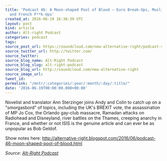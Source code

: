 ```yaml
---
title: 'Podcast 46: A Moon-shaped Pool of Blood — Euro Break-Ups, Muslim Shoot-Ups,
  and French F**k-Ups'
created_at: 2016-06-19 16:38:39 UTC
layout: post
kind: article
author: Alt-right Podcast
categories: podcast
tags: 
source_post_url: https://soundcloud.com/new-alternative-right/podcast-46-a-moon-shaped-pool-of-blood-euro-break-ups-muslim-shoot-ups-and-french-fk-ups
source_twitter_url: http://twitter.com/
source_twitter: 
source_blog_name: Alt-Right Podcast
source_blog_slug: alt-right-podcast
source_blog_url: http://soundcloud.com/new-alternative-right
source_image_url: 
tweet_id: 
permalink: "/mntr/:categories/:year/:month/:day/:title/"
date: '2016-06-19T00:00:00.000+00:00'
---
```

Novelist and translator Ann Sterzinger joins Andy and Colin to catch up on a "smorgasbord" of topics, including the UK's BREXIT vote, the assassination of MP Jo Cox, the Orlando gay-club massacre, Ramadan attacks on Radiohead and Disneyland, river battles on the Thames, creeping anarchy in France, and whether or not ISIS is the genuine article and can ever be as unpopular as Bob Geldof.

Show notes here:  http://alternative-right.blogspot.com/2016/06/podcast-46-moon-shaped-pool-of-blood.html<div class="">
    <i>Source: <a href="http://soundcloud.com/new-alternative-right">Alt-Right Podcast</a></i>
</div>
